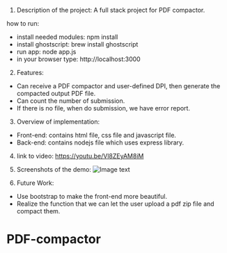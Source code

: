 1. Description of the project:
A full stack project for PDF compactor.

how to run:
* install needed modules:
  npm install
* install ghostscript:
  brew install ghostscript
* run app:
  node app.js
* in your browser type:
  http://localhost:3000
  
2. Features:
* Can receive a PDF compactor and user-defined DPI, then generate the compacted output PDF file.
* Can count the number of submission.
* If there is no file, when do submission, we have error report.

3. Overview of implementation:
* Front-end:
  contains html file, css file and javascript file.
* Back-end:
  contains nodejs file which uses express library.

4. link to video:
  https://youtu.be/Vl8ZEyAM8iM

5. Screenshots of the demo:
![Image text](https://github.com/zhiyong-0929/PDF-compactor/blob/master/screen_shoot.png)

6. Future Work:
* Use bootstrap to make the front-end more beautiful.
* Realize the function that we can let the user upload a pdf zip file and compact them.



# PDF-compactor
